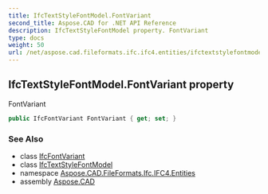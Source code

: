 ```yaml
---
title: IfcTextStyleFontModel.FontVariant
second_title: Aspose.CAD for .NET API Reference
description: IfcTextStyleFontModel property. FontVariant
type: docs
weight: 50
url: /net/aspose.cad.fileformats.ifc.ifc4.entities/ifctextstylefontmodel/fontvariant/
---
```

## IfcTextStyleFontModel.FontVariant property

FontVariant

```csharp
public IfcFontVariant FontVariant { get; set; }
```

### See Also

* class [IfcFontVariant](../../../aspose.cad.fileformats.ifc.ifc4.types/ifcfontvariant/)
* class [IfcTextStyleFontModel](../)
* namespace [Aspose.CAD.FileFormats.Ifc.IFC4.Entities](../../ifctextstylefontmodel/)
* assembly [Aspose.CAD](../../../)


